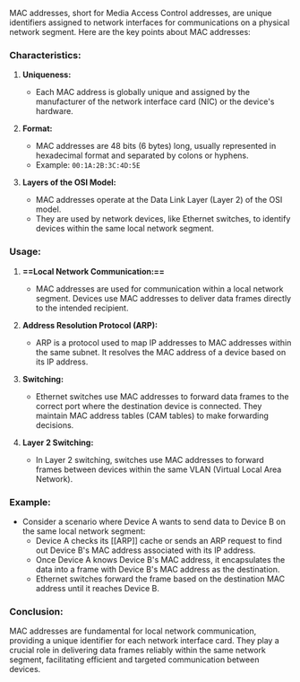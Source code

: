 MAC addresses, short for Media Access Control addresses, are unique identifiers assigned to network interfaces for communications on a physical network segment. Here are the key points about MAC addresses:

### Characteristics:

1. **Uniqueness:**
   - Each MAC address is globally unique and assigned by the manufacturer of the network interface card (NIC) or the device's hardware.

2. **Format:**
   - MAC addresses are 48 bits (6 bytes) long, usually represented in hexadecimal format and separated by colons or hyphens.
   - Example: `00:1A:2B:3C:4D:5E`

3. **Layers of the OSI Model:**
   - MAC addresses operate at the Data Link Layer (Layer 2) of the OSI model.
   - They are used by network devices, like Ethernet switches, to identify devices within the same local network segment.

### Usage:

1. **==Local Network Communication:==**
   - MAC addresses are used for communication within a local network segment. Devices use MAC addresses to deliver data frames directly to the intended recipient.

2. **Address Resolution Protocol (ARP):**
   - ARP is a protocol used to map IP addresses to MAC addresses within the same subnet. It resolves the MAC address of a device based on its IP address.

3. **Switching:**
   - Ethernet switches use MAC addresses to forward data frames to the correct port where the destination device is connected. They maintain MAC address tables (CAM tables) to make forwarding decisions.

4. **Layer 2 Switching:**
   - In Layer 2 switching, switches use MAC addresses to forward frames between devices within the same VLAN (Virtual Local Area Network).

### Example:

- Consider a scenario where Device A wants to send data to Device B on the same local network segment:
  - Device A checks its [[ARP]] cache or sends an ARP request to find out Device B's MAC address associated with its IP address.
  - Once Device A knows Device B's MAC address, it encapsulates the data into a frame with Device B's MAC address as the destination.
  - Ethernet switches forward the frame based on the destination MAC address until it reaches Device B.

### Conclusion:

MAC addresses are fundamental for local network communication, providing a unique identifier for each network interface card. They play a crucial role in delivering data frames reliably within the same network segment, facilitating efficient and targeted communication between devices.